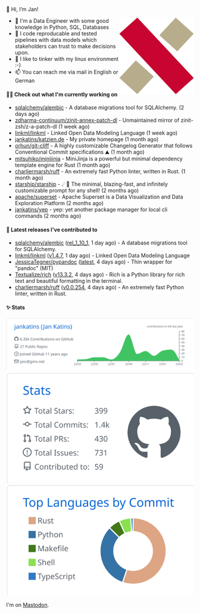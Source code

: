 👋 Hi, I’m Jan!

<img align="right" src="https://raw.githubusercontent.com/kreuzwerkerbot/kreuzwerkerbot/master/assets/xw.png" width="200">

- 🌱 I'm a Data Engineer with some good knowledge in Python, SQL, Databases
- 💪 I code reproducable and tested pipelines with data models which stakeholders can trust to make decisions upon.
- 💞️ I like to tinker with my linux environment :-)
- 📫 You can reach me via mail in English or German

#### 👩‍💻 Check out what I'm currently working on

- [sqlalchemy/alembic](https://github.com/sqlalchemy/alembic) - A database migrations tool for SQLAlchemy. (2 days ago)
- [zdharma-continuum/zinit-annex-patch-dl](https://github.com/zdharma-continuum/zinit-annex-patch-dl) - Unmaintained mirror of zinit-zsh/z-a-patch-dl (1 week ago)
- [linkml/linkml](https://github.com/linkml/linkml) - Linked Open Data Modeling Language (1 week ago)
- [jankatins/katzien.de](https://github.com/jankatins/katzien.de) - My private homepage (1 month ago)
- [orhun/git-cliff](https://github.com/orhun/git-cliff) - A highly customizable Changelog Generator that follows Conventional Commit specifications ⛰️  (1 month ago)
- [mitsuhiko/minijinja](https://github.com/mitsuhiko/minijinja) - MiniJinja is a powerful but minimal dependency template engine for Rust (1 month ago)
- [charliermarsh/ruff](https://github.com/charliermarsh/ruff) - An extremely fast Python linter, written in Rust. (1 month ago)
- [starship/starship](https://github.com/starship/starship) - ☄🌌️  The minimal, blazing-fast, and infinitely customizable prompt for any shell! (2 months ago)
- [apache/superset](https://github.com/apache/superset) - Apache Superset is a Data Visualization and Data Exploration Platform (2 months ago)
- [jankatins/yep](https://github.com/jankatins/yep) - yep: yet another package manager for local cli commands (2 months ago)

#### 🔭 Latest releases I've contributed to

- [sqlalchemy/alembic](https://github.com/sqlalchemy/alembic) ([rel_1_10_1](https://github.com/sqlalchemy/alembic/releases/tag/rel_1_10_1), 1 day ago) - A database migrations tool for SQLAlchemy.
- [linkml/linkml](https://github.com/linkml/linkml) ([v1.4.7](https://github.com/linkml/linkml/releases/tag/v1.4.7), 1 day ago) - Linked Open Data Modeling Language
- [JessicaTegner/pypandoc](https://github.com/JessicaTegner/pypandoc) ([latest](https://github.com/JessicaTegner/pypandoc/releases/tag/latest), 4 days ago) - Thin wrapper for &#34;pandoc&#34; (MIT)
- [Textualize/rich](https://github.com/Textualize/rich) ([v13.3.2](https://github.com/Textualize/rich/releases/tag/v13.3.2), 4 days ago) - Rich is a Python library for rich text and beautiful formatting in the terminal.
- [charliermarsh/ruff](https://github.com/charliermarsh/ruff) ([v0.0.254](https://github.com/charliermarsh/ruff/releases/tag/v0.0.254), 4 days ago) - An extremely fast Python linter, written in Rust.


#### ✨ Stats

  [![](https://raw.githubusercontent.com/jankatins/jankatins/master/profile-summary-card-output/github/0-profile-details.svg)](https://github.com/vn7n24fzkq/github-profile-summary-cards)
  [![](https://raw.githubusercontent.com/jankatins/jankatins/master/profile-summary-card-output/github/3-stats.svg)](https://github.com/vn7n24fzkq/github-profile-summary-cards)
  [![](https://raw.githubusercontent.com/jankatins/jankatins/master/profile-summary-card-output/github/2-most-commit-language.svg)](https://github.com/vn7n24fzkq/github-profile-summary-cards)

I'm on <a rel="me" href="https://fosstodon.org/@jankatins">Mastodon</a>.
